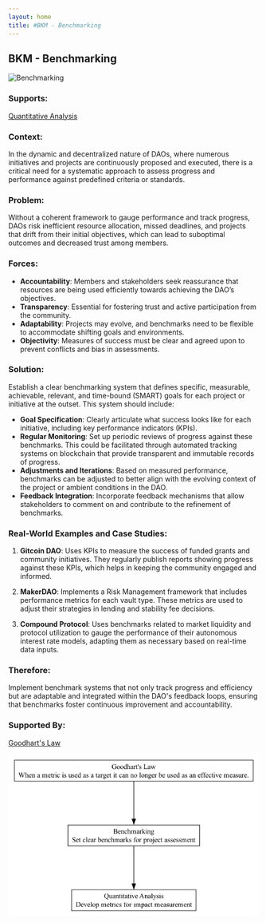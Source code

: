 ```yaml
---
layout: home
title: #BKM - Benchmarking
---
```


## BKM - Benchmarking

![Benchmarking](./output/illustration/benchmarking_illustration_v3.png)

### Supports:

[Quantitative Analysis](./quantitative_analysis.html)

### Context:

In the dynamic and decentralized nature of DAOs, where numerous initiatives and projects are continuously proposed and executed, there is a critical need for a systematic approach to assess progress and performance against predefined criteria or standards.

### Problem:

Without a coherent framework to gauge performance and track progress, DAOs risk inefficient resource allocation, missed deadlines, and projects that drift from their initial objectives, which can lead to suboptimal outcomes and decreased trust among members.

### Forces:

- **Accountability**: Members and stakeholders seek reassurance that resources are being used efficiently towards achieving the DAO’s objectives.
- **Transparency**: Essential for fostering trust and active participation from the community.
- **Adaptability**: Projects may evolve, and benchmarks need to be flexible to accommodate shifting goals and environments.
- **Objectivity**: Measures of success must be clear and agreed upon to prevent conflicts and bias in assessments.

### Solution:

Establish a clear benchmarking system that defines specific, measurable, achievable, relevant, and time-bound (SMART) goals for each project or initiative at the outset. This system should include:
- **Goal Specification**: Clearly articulate what success looks like for each initiative, including key performance indicators (KPIs).
- **Regular Monitoring**: Set up periodic reviews of progress against these benchmarks. This could be facilitated through automated tracking systems on blockchain that provide transparent and immutable records of progress.
- **Adjustments and Iterations**: Based on measured performance, benchmarks can be adjusted to better align with the evolving context of the project or ambient conditions in the DAO.
- **Feedback Integration**: Incorporate feedback mechanisms that allow stakeholders to comment on and contribute to the refinement of benchmarks.

### Real-World Examples and Case Studies:

1. **Gitcoin DAO**: Uses KPIs to measure the success of funded grants and community initiatives. They regularly publish reports showing progress against these KPIs, which helps in keeping the community engaged and informed.
  
2. **MakerDAO**: Implements a Risk Management framework that includes performance metrics for each vault type. These metrics are used to adjust their strategies in lending and stability fee decisions.

3. **Compound Protocol**: Uses benchmarks related to market liquidity and protocol utilization to gauge the performance of their autonomous interest rate models, adapting them as necessary based on real-time data inputs.

### Therefore:

Implement benchmark systems that not only track progress and efficiency but are adaptable and integrated within the DAO's feedback loops, ensuring that benchmarks foster continuous improvement and accountability.

### Supported By:

[Goodhart's Law](./goodharts_law.html)

![Benchmarking](./output/benchmarking_specific_graph_v3.png)


